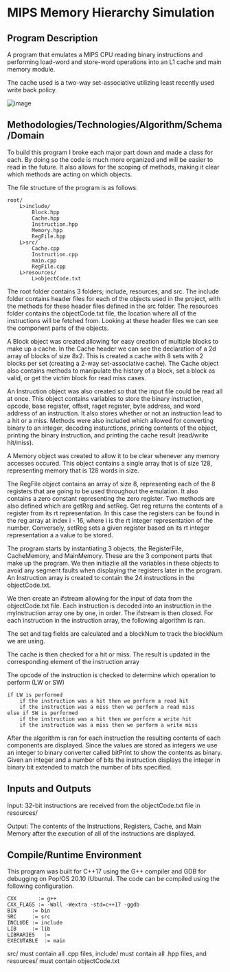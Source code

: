 # MIPS Memory Hierarchy Simulation

## Program Description

A program that emulates a MIPS CPU reading binary instructions and performing load-word and store-word operations into an L1 cache and main memory module.

The cache used is a two-way set-associative utilizing least recently used write back policy.

![image](https://user-images.githubusercontent.com/46979583/121729240-395d2480-cabc-11eb-8383-f99a8d272a40.png)

## Methodologies/Technologies/Algorithm/Schema/Domain

To build this program I broke each major part down and made a class for each. By doing so the code is much more
organized and will be easier to read in the future. It also allows for the scoping of methods, making it clear
which methods are acting on which objects.

The file structure of the program is as follows:

    root/
        L>include/
            Block.hpp
            Cache.hpp
            Instruction.hpp
            Memory.hpp
            RegFile.hpp
        L>src/
            Cache.cpp
            Instruction.cpp
            main.cpp
            RegFile.cpp
        L>resources/
            L>objectCode.txt
          
The root folder contains 3 folders; include, resources, and src. The include folder contains header files for
each of the objects used in the project, with the methods for these header files defined in the src folder. The
resources folder contains the objectCode.txt file, the location where all of the instructions will be fetched from.
Looking at these header files we can see the component parts of the objects.

A Block object was created allowing for easy creation of multiple blocks to make up a cache. In the
Cache header we can see the declaration of a 2d array of blocks of size 8x2. This is created a cache with 8
sets with 2 blocks per set (creating a 2-way set-associative cache). The Cache object also contains methods to
manipulate the history of a block, set a block as valid, or get the victim block for read miss cases.

An Instruction object was also created so that the input file could be read all at once. This object contains
variables to store the binary instruction, opcode, base register, offset, raget register, byte address, and
word address of an instruction. It also stores whether or not an instruction lead to a hit or a miss. Methods
were also included which allowed for converting binary to an integer, decoding insturctions, printing contents
of the object, printing the binary instruction, and printing the cache result (read/write hit/miss).

A Memory object was created to allow it to be clear whenever any memory accesses occured. This object contains
a single array that is of size 128, representing memory that is 128 words in size.

The RegFile object contains an array of size 8, representing each of the 8 registers that are going to be used
throughout the emulation. It also contains a zero constant representing the zero register. Two methods are also
defined which are getReg and setReg. Get reg returns the contents of a register from its rt representation. In
this case the registers can be found in the reg array at index i - 16, where i is the rt integer representation
of the number. Conversely, setReg sets a given register based on its rt integer representation a a value to be
stored.

The program starts by instantiating 3 objects, the RegisterFile, CacheMemory, and MainMemory. These are the 3
component parts that make up the program. We then initiazlie all the variables in these objects to avoid any
segment faults when displaying the registers later in the program. An Instruction array is created to contain
the 24 instructions in the objectCode.txt.

We then create an ifstream allowing for the input of data from the objectCode.txt file. Each instruction is decoded
into an instruction in the myInstruction array one by one, in order. The ifstream is then closed.
For each instruction in the instruction array, the following algorithm is ran.
    
The set and tag fields are calculated and a blockNum to track the blockNum we are using.

The cache is then checked for a hit or miss. The result is updated in the corresponding element of the instruction array

The opcode of the instruction is checked to determine which operation to perform (LW or SW)

    if LW is performed
        if the instruction was a hit then we perform a read hit
        if the instruction was a miss then we perform a read miss
    else if SW is performed
        if the instruction was a hit then we perform a write hit
        if the instruction was a miss then we perform a write miss

After the algorithm is ran for each instruction the resulting contents of each components are displayed. Since the
values are stored as integers we use an integer to binary converter called bitPrint to show the contents as binary.
Given an integer and a number of bits the instruction displays the integer in binary bit extended to match the
number of bits specified.

## Inputs and Outputs
Input: 32-bit instructions are received from the objectCode.txt file in resources/

Output: The contents of the Instructions, Registers, Cache, and Main Memory after the execution of all of the
        instructions are displayed.
        
## Compile/Runtime Environment
This program was built for C++17 using the G++ compiler and GDB for debugging on Pop!OS 20.10 (Ubuntu). The code
can be compiled using the following configuration.

    CXX       := g++
    CXX_FLAGS := -Wall -Wextra -std=c++17 -ggdb
    BIN     := bin
    SRC     := src
    INCLUDE := include
    LIB     := lib
    LIBRARIES   :=
    EXECUTABLE  := main
    
src/ must contain all .cpp files, include/ must contain all .hpp files, and resources/ must contain objectCode.txt
